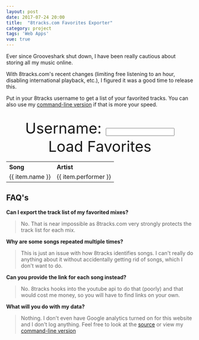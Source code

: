 ```yaml
---
layout: post
date: 2017-07-24 20:00
title:  "8tracks.com Favorites Exporter"
category: project
tags: 'Web Apps'
vue: true
---
```

<script type="text/javascript">
  window.onload = function () {
    var demo = new Vue({
      el: '.container',
      data: {
        username: 'therealginger',
        exportType: 'favorite_tracks',
        generaltracks: null,
        tracks: null
      },
     watch: {
        username: 'fetchData'
      },
      methods: {
        fetchData: function () {
          var xhr = new XMLHttpRequest()
          var self = this
          xhr.open('GET', 'https://8tracks.com/users/' + self.username + '/favorite_tracks?per_page=300&format=jsonh')
          xhr.onload = function () {
            self.generaltracks = JSON.parse(xhr.responseText)
            self.tracks = self.generaltracks.favorite_tracks
          }
          xhr.send()
        }
      }
    })
  }

</script>

  <div class="container">
    <p>Ever since Grooveshark shut down, I have been really cautious about storing all my music online.</p>
    <p>With 8tracks.com's recent changes (limiting free listening to an hour, disabling international playback, etc.), I figured it was a good time to release this.</p>
    <p>Put in your 8tracks username to get a list of your favorited tracks. You can also use my <a href="https://github.com/graysonkent/misc-scripts/blob/master/bash/8tracks.sh">command-line version</a> if that is more your speed.</p>
    </br>

<div style="font-size:40px; text-align:center">
   <span>Username:</span>
   <input type="text" v-model="username">
   <a href="#" style="text-decoration:none;" @click.stop="fetchData">Load Favorites</a>
</div>

    
  <div contenteditable="true" v-if="tracks != null">
     <table>
       <tr align="left">
         <th>Song</th>
         <th>Artist</th>
       </tr>
       <tr v-for="(item, index) in tracks" :key="item.name"/>
         <td>{{ item.name }}</td>
         <td>{{ item.performer }}</td>
       </tr>
     </table>

   </div>
     <h2>FAQ's</h2>
     <p><strong>Can I export the track list of my favorited mixes?</strong></p>
     <blockquote><p>No. That is near impossible as 8tracks.com very strongly protects the track list for each mix.</p></blockquote>
     <p><strong>Why are some songs repeated multiple times?</strong></p>
     <blockquote><p>This is just an issue with how 8tracks identifies songs. I can't really do anything about it without accidentally getting rid of songs, which I don't want to do.</p></blockquote>
     <p><strong>Can you provide the link for each song instead?</strong></p>
     <blockquote><p>No. 8tracks hooks into the youtube api to do that (poorly) and that would cost me money, so you will have to find links on your own.</p></blockquote>
     <p><strong>What will you do with my data?</strong></p>
     <blockquote><p>Nothing. I don't even have Google analytics turned on for this website and I don't log anything. Feel free to look at the <a href="">source</a> or view my <a href="https://github.com/graysonkent/misc-scripts/blob/master/bash/8tracks.sh">command-line version</a></p></blockquote>
  </div>